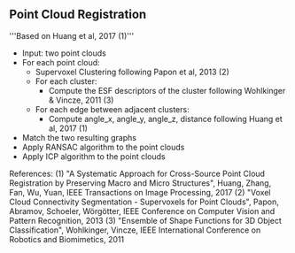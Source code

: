 ## Point Cloud Registration
'''Based on Huang et al, 2017 (1)'''

 * Input: two point clouds
 * For each point cloud:
    * Supervoxel Clustering following Papon et al, 2013 (2)
    * For each cluster:
      * Compute the ESF descriptors of the cluster following Wohlkinger & Vincze, 2011 (3)
    * For each edge between adjacent clusters:
      * Compute angle_x, angle_y, angle_z, distance following Huang et al, 2017 (1)
 * Match the two resulting graphs
 * Apply RANSAC algorithm to the point clouds
 * Apply ICP algorithm to the point clouds


 References:
 (1) "A Systematic Approach for Cross-Source Point Cloud Registration by Preserving Macro and Micro Structures", Huang, Zhang, Fan, Wu, Yuan, IEEE Transactions on Image Processing, 2017
 (2) "Voxel Cloud Connectivity Segmentation - Supervoxels for Point Clouds", Papon, Abramov, Schoeler, Wörgötter, IEEE Conference on Computer Vision and Pattern Recognition, 2013
 (3) "Ensemble of Shape Functions for 3D Object Classification", Wohlkinger, Vincze, IEEE International Conference on Robotics and Biomimetics, 2011
